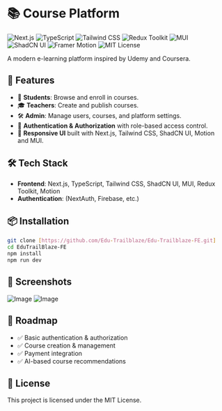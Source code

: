# 📚 Course Platform  

![Next.js](https://img.shields.io/badge/Next.js-000?style=for-the-badge&logo=next.js&logoColor=white)
![TypeScript](https://img.shields.io/badge/TypeScript-3178C6?style=for-the-badge&logo=typescript&logoColor=white)
![Tailwind CSS](https://img.shields.io/badge/TailwindCSS-06B6D4?style=for-the-badge&logo=tailwindcss&logoColor=white)
![Redux Toolkit](https://img.shields.io/badge/Redux%20Toolkit-764ABC?style=for-the-badge&logo=redux&logoColor=white)
![MUI](https://img.shields.io/badge/MUI-007FFF?style=for-the-badge&logo=mui&logoColor=white)
![ShadCN UI](https://img.shields.io/badge/ShadCN_UI-black?style=for-the-badge)
![Framer Motion](https://img.shields.io/badge/Framer_Motion-EF008C?style=for-the-badge&logo=framer&logoColor=white)
![MIT License](https://img.shields.io/badge/License-MIT-green?style=for-the-badge)

A modern e-learning platform inspired by Udemy and Coursera. 

## 🚀 Features  
- 📖 **Students**: Browse and enroll in courses.  
- 🎓 **Teachers**: Create and publish courses.  
- 🛠️ **Admin**: Manage users, courses, and platform settings.  
- 🔐 **Authentication & Authorization** with role-based access control.  
- 🎨 **Responsive UI** built with Next.js, Tailwind CSS, ShadCN UI, Motion and MUI.  

## 🛠️ Tech Stack  
- **Frontend**: Next.js, TypeScript, Tailwind CSS, ShadCN UI, MUI, Redux Toolkit, Motion  
- **Authentication**: (NextAuth, Firebase, etc.)  

## 📦 Installation  
```sh
git clone [https://github.com/Edu-Trailblaze/Edu-Trailblaze-FE.git]  
cd EduTrailBlaze-FE 
npm install  
npm run dev  
```  

## 📸 Screenshots  
![Image](https://github.com/user-attachments/assets/b2fa4565-6f2b-4857-83eb-e436590e7068) 
![Image](https://github.com/user-attachments/assets/aff4aab1-0b2d-4f9b-bc2d-03503cdb95fd)

## 🎯 Roadmap  
- ✅ Basic authentication & authorization  
- ✅ Course creation & management  
- ✅ Payment integration
- ✅ AI-based course recommendations

## 📜 License  
This project is licensed under the MIT License.  

